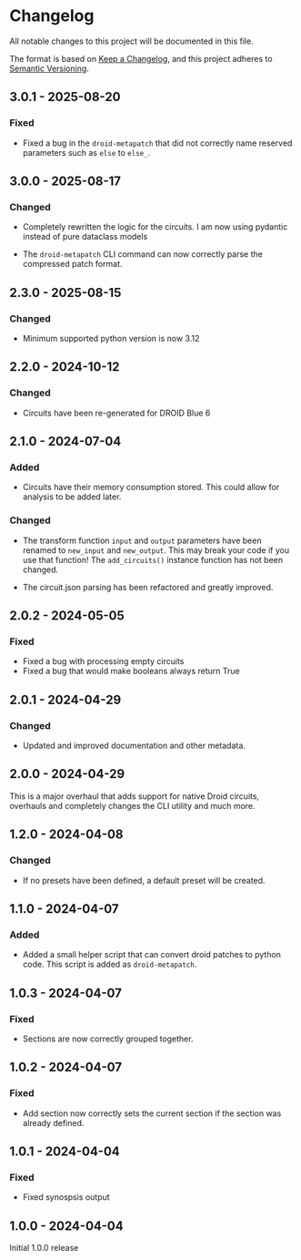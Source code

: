 # Changelog

All notable changes to this project will be documented in this file.

The format is based on [Keep a Changelog](https://keepachangelog.com/en/1.1.0/),
and this project adheres to [Semantic Versioning](https://semver.org/spec/v2.0.0.html).


## 3.0.1 - 2025-08-20
### Fixed
- Fixed a bug in the `droid-metapatch` that did not correctly name reserved parameters such as `else` to `else_`.

## 3.0.0 - 2025-08-17
### Changed

- Completely rewritten the logic for the circuits.
  I am now using pydantic instead of pure dataclass models
  
- The `droid-metapatch` CLI command can now correctly parse the compressed patch format.

## 2.3.0 - 2025-08-15
### Changed
- Minimum supported python version is now 3.12

## 2.2.0 - 2024-10-12
### Changed
- Circuits have been re-generated for DROID Blue 6

## 2.1.0 - 2024-07-04
### Added
- Circuits have their memory consumption stored. This could allow for analysis to be added later.

### Changed
- The transform function `input` and `output` parameters have been renamed to
  `new_input` and `new_output`. This may break your code if you use that
  function! The `add_circuits()` instance function has not been changed.
  
- The circuit.json parsing has been refactored and greatly improved.

## 2.0.2 - 2024-05-05

### Fixed
- Fixed a bug with processing empty circuits
- Fixed a bug that would make booleans always return True

## 2.0.1 - 2024-04-29

### Changed
- Updated and improved documentation and other metadata.

## 2.0.0 - 2024-04-29

This is a major overhaul that adds support for native Droid circuits, overhauls and completely changes the CLI utility and much more.

## 1.2.0 - 2024-04-08

### Changed
- If no presets have been defined, a default preset will be created.

## 1.1.0 - 2024-04-07

### Added
- Added a small helper script that can convert droid patches to python code. This script is added as `droid-metapatch`.

## 1.0.3 - 2024-04-07

### Fixed
- Sections are now correctly grouped together.

## 1.0.2 - 2024-04-07

### Fixed 
- Add section now correctly sets the current section if the section was already defined.

## 1.0.1 - 2024-04-04

### Fixed
- Fixed synospsis output

## 1.0.0 - 2024-04-04

Initial 1.0.0 release



